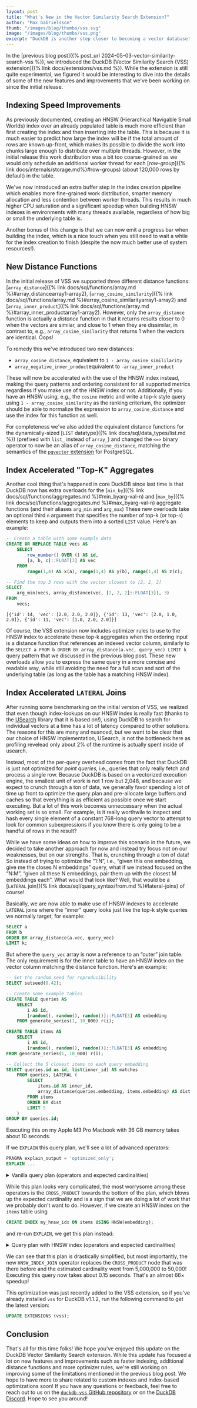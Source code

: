```yaml
---
layout: post
title: "What's New in the Vector Similarity Search Extension?"
author: "Max Gabrielsson"
thumb: "/images/blog/thumbs/vss.svg"
image: "/images/blog/thumbs/vss.png"
excerpt: "DuckDB is another step closer to becoming a vector database! In this post, we show the new performance optimizations implemented in the vector search extension."
---
```


In the [previous blog post]({% post_url 2024-05-03-vector-similarity-search-vss %}), we introduced the DuckDB [Vector Similarity Search (VSS) extension]({% link docs/extensions/vss.md %}). While the extension is still quite experimental, we figured it would be interesting to dive into the details of some of the new features and improvements that we've been working on since the initial release.

## Indexing Speed Improvements

As previously documented, creating an HNSW (Hierarchical Navigable Small Worlds) index over an already populated table is much more efficient than first creating the index and then inserting into the table. This is because it is much easier to predict how large the index will be if the total amount of rows are known up-front, which makes its possible to divide the work into chunks large enough to distribute over multiple threads. However, in the initial release this work distribution was a bit too coarse-grained as we would only schedule an additional worker thread for each [_row-group_]({% link docs/internals/storage.md%}#row-groups) (about 120,000 rows by default) in the table.

We've now introduced an extra buffer step in the index creation pipeline which enables more fine-grained work distribution, smarter memory allocation and less contention between worker threads. This results in much higher CPU saturation and a significant speedup when building HNSW indexes in environments with many threads available, regardless of how big or small the underlying table is.

Another bonus of this change is that we can now emit a progress bar when building the index, which is a nice touch when you still need to wait a while for the index creation to finish (despite the now much better use of system resources!).

## New Distance Functions

In the initial release of VSS we supported three different distance functions:
[`array_distance`]({% link docs/sql/functions/array.md %}#array_distancearray1-array2),
[`array_cosine_similarity`]({% link docs/sql/functions/array.md %}#array_cosine_similarityarray1-array2) and
[`array_inner_product`]({% link docs/sql/functions/array.md %}#array_inner_productarray1-array2). However, only the `array_distance` function is actually a _distance_ function in that it returns results closer to 0 when the vectors are similar, and close to 1 when they are dissimilar, in contrast to, e.g., `array_cosine_similarity` that returns 1 when the vectors are identical. Oops!

To remedy this we've introduced two new distances:

* `array_cosine_distance`, equivalent to `1 - array_cosine_simililarity`
* `array_negative_inner_product`equivalent to `-array_inner_product`

These will now be accelerated with the use of the HNSW index instead, making the query patterns and ordering consistent for all supported metrics regardless if you make use of the HNSW index or not. Additionally, if you have an HNSW using, e.g., the `cosine` metric and write a top-k style query using `1 - array_cosine_similarity` as the ranking criterium, the optimizer should be able to normalize the expression to `array_cosine_distance` and use the index for this function as well.

For completeness we've also added the equivalent distance functions for the dynamically-sized [`LIST` datatype]({% link docs/sql/data_types/list.md %}) (prefixed with `list_` instead of `array_`) and changed the `<=>` binary operator to now be an alias of `array_cosine_distance`, matching the semantics of the [`pgvector` extension](https://github.com/pgvector/pgvector) for PostgreSQL.

## Index Accelerated "Top-K" Aggregates

Another cool thing that's happened in core DuckDB since last time is that DuckDB now has extra overloads for the [`min_by`]({% link docs/sql/functions/aggregates.md %}#min_byarg-val-n) and [`max_by`]({% link docs/sql/functions/aggregates.md %}#max_byarg-val-n) aggregate functions (and their aliases `arg_min` and `arg_max`)
These new overloads take an optional third `n` argument that specifies the number of top-k (or top-`n`) elements to keep and outputs them into a sorted `LIST` value. Here's an example:

```sql
-- Create a table with some example data
CREATE OR REPLACE TABLE vecs AS 
    SELECT
        row_number() OVER () AS id, 
        [a, b, c]::FLOAT[3] AS vec 
    FROM
        range(1,4) AS x(a), range(1,4) AS y(b), range(1,4) AS z(c);

-- Find the top 3 rows with the vector closest to [2, 2, 2]
SELECT
    arg_min(vecs, array_distance(vec, [2, 2, 2]::FLOAT[3]), 3)
FROM
    vecs;
```

```text
[{'id': 14, 'vec': [2.0, 2.0, 2.0]}, {'id': 13, 'vec': [2.0, 1.0, 2.0]}, {'id': 11, 'vec': [1.0, 2.0, 2.0]}]
```

Of course, the VSS extension now includes optimizer rules to use to the HNSW index to accelerate these top-k aggregates when the ordering input is a distance function that references an indexed vector column, similarly to the `SELECT a FROM b ORDER BY array_distance(a.vec, query_vec) LIMIT k` query pattern that we discussed in the previous blog post. These new overloads allow you to express the same query in a more concise and readable way, while still avoiding the need for a full scan and sort of the underlying table (as long as the table has a matching HNSW index).

## Index Accelerated `LATERAL` Joins

After running some benchmarking on the initial version of VSS, we realized that even though index-lookups on our HNSW index is really fast (thanks to the [USearch](https://github.com/unum-cloud/usearch) library that it is based on!), using DuckDB to search for individual vectors at a time has a lot of latency compared to other solutions. The reasons for this are many and nuanced, but we want to be clear that our choice of HNSW implementation, USearch, is not the bottleneck here as profiling revelead only about 2% of the runtime is actually spent inside of usearch.

Instead, most of the per-query overhead comes from the fact that DuckDB is just not optimized for _point queries,_ i.e., queries that only really fetch and process a single row. Because DuckDB is based on a vectorized execution engine, the smallest unit of work is not 1 row but 2,048, and because we expect to crunch through a ton of data, we generally favor spending a lot of time up front to optimize the query plan and pre-allocate large buffers and caches so that everything is as efficient as possible once we start executing. But a lot of this work becomes unneccessary when the actual working set is so small. For example, is it really worthwile to inspect and hash every single element of a constant 768-long query vector to attempt to look for common subexpressions if you know there is only going to be a handful of rows in the result?

While we have some ideas on how to improve this scenario in the future, we decided to take another approach for now and instead try focus not on our weaknesses, but on our strengths. That is, crunching through a ton of data! So instead of trying to optimize the “1:N”, i.e., “given this one embedding, give me the closes N embeddings” query, what if we instead focused on the “N:M”, “given all these N embeddings, pair them up with the closest M embeddings each”. What would that look like? Well, that would be a [`LATERAL` join]({% link docs/sql/query_syntax/from.md %}#lateral-joins) of course!

Basically, we are now able to make use of HNSW indexes to accelerate `LATERAL` joins where the “inner” query looks just like the top-k style queries we normally target, for example:

```sql
SELECT a
FROM b
ORDER BY array_distance(a.vec, query_vec)
LIMIT k;
```

But where the `query_vec` array is now a reference to an “outer” join table. The only requirement is for the inner table to have an HNSW index on the vector column matching the distance function. Here's an example:

```sql
-- Set the random seed for reproducibility
SELECT setseed(0.42);

-- Create some example tables
CREATE TABLE queries AS
    SELECT
        i AS id,
        [random(), random(), random()]::FLOAT[3] AS embedding 
    FROM generate_series(1, 10_000) r(i);

CREATE TABLE items AS
    SELECT
        i AS id,
        [random(), random(), random()]::FLOAT[3] AS embedding
FROM generate_series(1, 10_000) r(i);

-- Collect the 5 closest items to each query embedding
SELECT queries.id as id, list(inner_id) AS matches 
    FROM queries, LATERAL (
        SELECT
            items.id AS inner_id,
            array_distance(queries.embedding, items.embedding) AS dist
        FROM items 
        ORDER BY dist 
        LIMIT 5
    )
GROUP BY queries.id;
```

Executing this on my Apple M3 Pro Macbook with 36 GB memory takes about 10 seconds.

If we `EXPLAIN` this query plan, we'll see a lot of advanced operators:

```sql
PRAGMA explain_output = 'optimized_only';
EXPLAIN ...
```

<details markdown='1'>
<summary markdown='span'>
Vanilla query plan (operators and expected cardinalities)
</summary>

```text
┌───────────────────────────┐
│         PROJECTION        │
│    ────────────────────   │
│       ~5000000 Rows       │
└─────────────┬─────────────┘
┌─────────────┴─────────────┐
│       HASH_GROUP_BY       │
│    ────────────────────   │
│       ~5000000 Rows       │
└─────────────┬─────────────┘
┌─────────────┴─────────────┐
│         PROJECTION        │
│    ────────────────────   │
│       ~10000000 Rows      │
└─────────────┬─────────────┘
┌─────────────┴─────────────┐
│         PROJECTION        │
│    ────────────────────   │
│       ~10000000 Rows      │
└─────────────┬─────────────┘
┌─────────────┴─────────────┐
│      RIGHT_DELIM_JOIN     │
│    ────────────────────   │
│       ~10000000 Rows      ├──────────────┐
└─────────────┬─────────────┘              │
┌─────────────┴─────────────┐┌─────────────┴─────────────┐
│         SEQ_SCAN          ││         HASH_JOIN         │
│    ────────────────────   ││    ────────────────────   │
│        ~10000 Rows        ││       ~10000000 Rows      ├──────────────┐
└───────────────────────────┘└─────────────┬─────────────┘              │
                             ┌─────────────┴─────────────┐┌─────────────┴─────────────┐
                             │         PROJECTION        ││         DUMMY_SCAN        │
                             │    ────────────────────   ││                           │
                             │       ~10000000 Rows      ││                           │
                             └─────────────┬─────────────┘└───────────────────────────┘
                             ┌─────────────┴─────────────┐
                             │           FILTER          │
                             │    ────────────────────   │
                             │       ~10000000 Rows      │
                             └─────────────┬─────────────┘
                             ┌─────────────┴─────────────┐
                             │         PROJECTION        │
                             │    ────────────────────   │
                             │       ~50000000 Rows      │
                             └─────────────┬─────────────┘
                             ┌─────────────┴─────────────┐
                             │           WINDOW          │
                             └─────────────┬─────────────┘
                             ┌─────────────┴─────────────┐
                             │         PROJECTION        │
                             │    ────────────────────   │
                             │       ~50000000 Rows      │
                             └─────────────┬─────────────┘
                             ┌─────────────┴─────────────┐
                             │       CROSS_PRODUCT       ├──────────────┐
                             └─────────────┬─────────────┘              │
                             ┌─────────────┴─────────────┐┌─────────────┴─────────────┐
                             │         SEQ_SCAN          ││         DELIM_SCAN        │
                             │    ────────────────────   ││    ────────────────────   │
                             │        ~10000 Rows        ││         ~5000 Rows        │
                             └───────────────────────────┘└───────────────────────────┘
```
</details>

While this plan looks very complicated, the most worrysome among these operators is the `CROSS_PRODUCT` towards the bottom of the plan, which blows up the expected cardinality and is a sign that we are doing a lot of work that we probably don't want to do. However, if we create an HNSW index on the `items` table using

```sql
CREATE INDEX my_hnsw_idx ON items USING HNSW(embedding);
```

and re-run `EXPLAIN`, we get this plan instead:

<details markdown='1'>
<summary markdown='span'>
Query plan with HNSW index (operators and expected cardinalities)
</summary>

```text
┌───────────────────────────┐
│         PROJECTION        │
│    ────────────────────   │
│        ~50000 Rows        │
└─────────────┬─────────────┘
┌─────────────┴─────────────┐
│       HASH_GROUP_BY       │
│    ────────────────────   │
│        ~50000 Rows        │
└─────────────┬─────────────┘
┌─────────────┴─────────────┐
│         PROJECTION        │
│    ────────────────────   │
│        ~50000 Rows        │
└─────────────┬─────────────┘
┌─────────────┴─────────────┐
│         PROJECTION        │
│    ────────────────────   │
│        ~50000 Rows        │
└─────────────┬─────────────┘
┌─────────────┴─────────────┐
│         PROJECTION        │
│    ────────────────────   │
│        ~50000 Rows        │
└─────────────┬─────────────┘
┌─────────────┴─────────────┐
│      HNSW_INDEX_JOIN      │
│    ────────────────────   │
│        ~50000 Rows        │
└─────────────┬─────────────┘
┌─────────────┴─────────────┐
│         SEQ_SCAN          │
│    ────────────────────   │
│        ~10000 Rows        │
└───────────────────────────┘
```
</details>

We can see that this plan is drastically simplified, but most importantly, the new `HNSW_INDEX_JOIN` operator replaces the `CROSS_PRODUCT` node that was there before and the estimated cardinality went from 5,000,000 to 50,000! Executing this query now takes about 0.15 seconds. That's an almost 66× speedup!

This optimization was just recently added to the VSS extension, so if you've already installed `vss` for DuckDB v1.1.2, run the following command to get the latest version:

```sql
UPDATE EXTENSIONS (vss);
```

## Conclusion

That's all for this time folks! We hope you've enjoyed this update on the DuckDB Vector Similarity Search extension. While this update has focused a lot on new features and improvements such as faster indexing, additional distance functions and more optimizer rules, we're still working on improving some of the limitations mentioned in the previous blog post. We hope to have more to share related to custom indexes and index-based optimizations soon! If you have any questions or feedback, feel free to reach out to us on the [`duckdb-vss` GitHub repository](https://github.com/duckdb/duckdb_vss) or on the [DuckDB Discord](https://discord.duckdb.org/). Hope to see you around!
